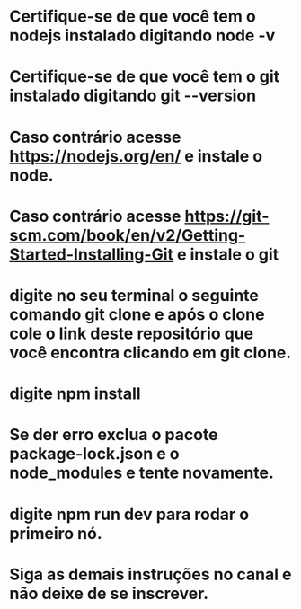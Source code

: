 # Certifique-se de que você tem o nodejs instalado digitando node -v
# Certifique-se de que você tem o git instalado digitando git --version
# Caso contrário acesse https://nodejs.org/en/ e instale o node.
# Caso contrário acesse https://git-scm.com/book/en/v2/Getting-Started-Installing-Git e instale o git
# digite no seu terminal o seguinte comando git clone e após o clone cole o link deste repositório que você encontra clicando em git clone.
# digite npm install 
# Se der erro exclua o pacote package-lock.json e o node_modules e tente novamente.
# digite npm run dev para rodar o primeiro nó.
# Siga as demais instruções no canal e não deixe de se inscrever.
